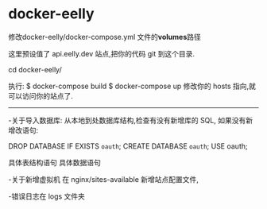 docker-eelly
==============

修改docker-eelly/docker-compose.yml 文件的**volumes**路径

这里预设值了 api.eelly.dev 站点,把你的代码 git 到这个目录.

cd docker-eelly/

执行: 
$ docker-compose build
$ docker-compose up
修改你的 hosts 指向,就可以访问你的站点了.

---

-关于导入数据库:
从本地到处数据库结构,检查有没有新增库的 SQL, 如果没有新增改语句:

DROP DATABASE IF EXISTS `oauth`;
CREATE DATABASE `oauth`;
USE oauth;

具体表结构语句
具体数据语句

-关于新增虚拟机
在 nginx/sites-available 新增站点配置文件,

-错误日志在 logs 文件夹